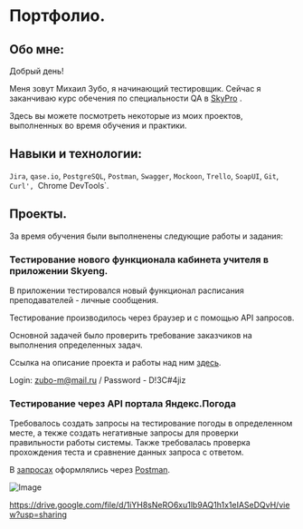 # Портфолио.

## Обо мне:

Добрый день! 

Меня зовут Михаил Зубо, я начинающий тестировщик. Сейчас я заканчиваю курс обeчения по специальности QA в [SkyPro](https://sky.pro/?utm_source=advcake&utm_medium=cpa&utm_campaign=n_%7Cmas_X6OKXA%7Cptn_cityads%7Cma_Berezhnoy%7Cown_b2c%7Cchg_affiliate&utm_advcake_params=9xHZ1YFx6HZreXA&utm_term=9xHZ1YFx6HZreXA) .

Здесь вы можете посмотреть некоторые из моих проектов, выполненных во время обучения и практики.

## Навыки и технологии:

`Jira`, `qase.io`, `PostgreSQL`, `Postman`, `Swagger`, `Mockoon`, `Trello`,
`SoapUI`, `Git`, `Curl', `Chrome DevTools`.

## Проекты.

За время обучения были выполненены следующие работы и задания:

### Тестирование нового функционала кабинета учителя в приложении Skyeng.
 
В приложении тестировался новый функционал расписания преподавателей - личные сообщения. 

Тестирование производилось через браузер и с помощью API запросов.

Основной задачей было проверить требование заказчиков на выполнения определенных задач.

Ссылка на описание проекта и работы над ним [здесь](https://mikhailzubo.atlassian.net/l/cp/pw9Zkc1f).

Login: zubo-m@mail.ru / Password - D!3C#4jiz


### Тестирование через API портала Яндекс.Погода

Требовалось создать запросы на тестирование погоды в определенном месте, а текже создать негативные запросы для проверки правильности работы системы. Также требовалась проверка прохождения теста и сравнение данных запроса с ответом.

В [запросах](https://drive.google.com/file/d/1hdLjNLmSs3NztPN62SGzR5DIpwZ59rLw/view?usp=sharing) оформлялись через [Postman](https://www.postman.com/).

![Image](C:\Users\zubo-\Documents\GitHub\Pictures\YaWweather1.jpg)

https://drive.google.com/file/d/1iYH8sNeRO6xu1lb9AQ1h1x1eIASeDQvH/view?usp=sharing
